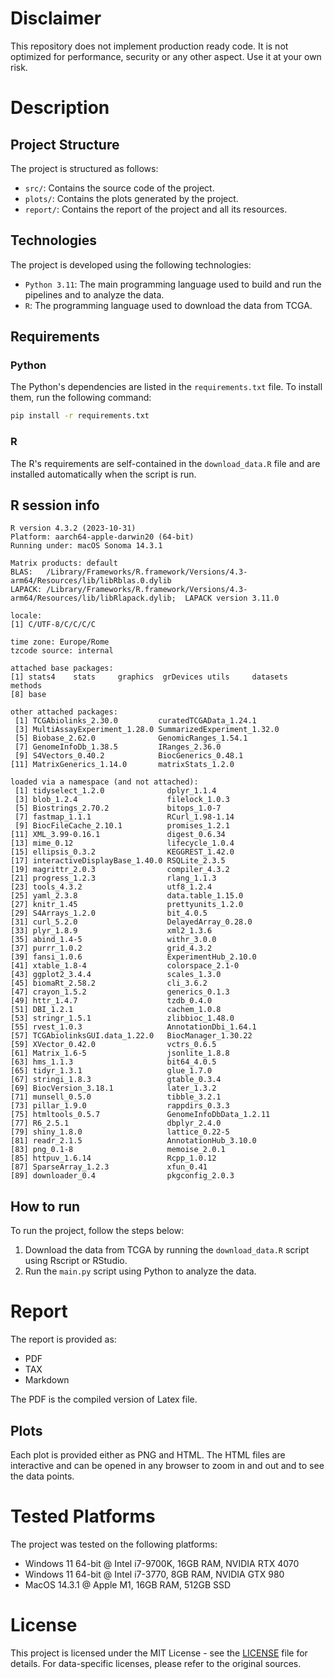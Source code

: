 # Disclaimer
This repository does not implement production ready code. 
It is not optimized for performance, security or any other aspect.
Use it at your own risk.

# Description
## Project Structure
The project is structured as follows:
- `src/`: Contains the source code of the project.
- `plots/`: Contains the plots generated by the project.
- `report/`: Contains the report of the project and all its resources.

## Technologies
The project is developed using the following technologies:
- `Python 3.11`: The main programming language used to build and run the pipelines and to analyze the data.
- `R`: The programming language used to download the data from TCGA.

## Requirements
### Python
The Python's dependencies are listed in the `requirements.txt` file. To install them, run the following command:
```bash
pip install -r requirements.txt
```

### R
The R's requirements are self-contained in the `download_data.R` file and are installed automatically when the script is run.


## R session info
```
R version 4.3.2 (2023-10-31)
Platform: aarch64-apple-darwin20 (64-bit)
Running under: macOS Sonoma 14.3.1

Matrix products: default
BLAS:   /Library/Frameworks/R.framework/Versions/4.3-arm64/Resources/lib/libRblas.0.dylib
LAPACK: /Library/Frameworks/R.framework/Versions/4.3-arm64/Resources/lib/libRlapack.dylib;  LAPACK version 3.11.0

locale:
[1] C/UTF-8/C/C/C/C

time zone: Europe/Rome
tzcode source: internal

attached base packages:
[1] stats4    stats     graphics  grDevices utils     datasets  methods
[8] base

other attached packages:
 [1] TCGAbiolinks_2.30.0         curatedTCGAData_1.24.1
 [3] MultiAssayExperiment_1.28.0 SummarizedExperiment_1.32.0
 [5] Biobase_2.62.0              GenomicRanges_1.54.1
 [7] GenomeInfoDb_1.38.5         IRanges_2.36.0
 [9] S4Vectors_0.40.2            BiocGenerics_0.48.1
[11] MatrixGenerics_1.14.0       matrixStats_1.2.0

loaded via a namespace (and not attached):
 [1] tidyselect_1.2.0              dplyr_1.1.4
 [3] blob_1.2.4                    filelock_1.0.3
 [5] Biostrings_2.70.2             bitops_1.0-7
 [7] fastmap_1.1.1                 RCurl_1.98-1.14
 [9] BiocFileCache_2.10.1          promises_1.2.1
[11] XML_3.99-0.16.1               digest_0.6.34
[13] mime_0.12                     lifecycle_1.0.4
[15] ellipsis_0.3.2                KEGGREST_1.42.0
[17] interactiveDisplayBase_1.40.0 RSQLite_2.3.5
[19] magrittr_2.0.3                compiler_4.3.2
[21] progress_1.2.3                rlang_1.1.3
[23] tools_4.3.2                   utf8_1.2.4
[25] yaml_2.3.8                    data.table_1.15.0
[27] knitr_1.45                    prettyunits_1.2.0
[29] S4Arrays_1.2.0                bit_4.0.5
[31] curl_5.2.0                    DelayedArray_0.28.0
[33] plyr_1.8.9                    xml2_1.3.6
[35] abind_1.4-5                   withr_3.0.0
[37] purrr_1.0.2                   grid_4.3.2
[39] fansi_1.0.6                   ExperimentHub_2.10.0
[41] xtable_1.8-4                  colorspace_2.1-0
[43] ggplot2_3.4.4                 scales_1.3.0
[45] biomaRt_2.58.2                cli_3.6.2
[47] crayon_1.5.2                  generics_0.1.3
[49] httr_1.4.7                    tzdb_0.4.0
[51] DBI_1.2.1                     cachem_1.0.8
[53] stringr_1.5.1                 zlibbioc_1.48.0
[55] rvest_1.0.3                   AnnotationDbi_1.64.1
[57] TCGAbiolinksGUI.data_1.22.0   BiocManager_1.30.22
[59] XVector_0.42.0                vctrs_0.6.5
[61] Matrix_1.6-5                  jsonlite_1.8.8
[63] hms_1.1.3                     bit64_4.0.5
[65] tidyr_1.3.1                   glue_1.7.0
[67] stringi_1.8.3                 gtable_0.3.4
[69] BiocVersion_3.18.1            later_1.3.2
[71] munsell_0.5.0                 tibble_3.2.1
[73] pillar_1.9.0                  rappdirs_0.3.3
[75] htmltools_0.5.7               GenomeInfoDbData_1.2.11
[77] R6_2.5.1                      dbplyr_2.4.0
[79] shiny_1.8.0                   lattice_0.22-5
[81] readr_2.1.5                   AnnotationHub_3.10.0
[83] png_0.1-8                     memoise_2.0.1
[85] httpuv_1.6.14                 Rcpp_1.0.12
[87] SparseArray_1.2.3             xfun_0.41
[89] downloader_0.4                pkgconfig_2.0.3 
```

## How to run
To run the project, follow the steps below:
1. Download the data from TCGA by running the `download_data.R` script using Rscript or RStudio.
2. Run the `main.py` script using Python to analyze the data.


# Report
The report is provided as:
- PDF
- TAX
- Markdown

The PDF is the compiled version of Latex file.

## Plots
Each plot is provided either as PNG and HTML.
The HTML files are interactive and can be opened in any browser to zoom in and out and to see the data points.

# Tested Platforms
The project was tested on the following platforms:
- Windows 11 64-bit @ Intel i7-9700K, 16GB RAM, NVIDIA RTX 4070
- Windows 11 64-bit @ Intel i7-3770, 8GB RAM, NVIDIA GTX 980
- MacOS 14.3.1 @ Apple M1, 16GB RAM, 512GB SSD

# License
This project is licensed under the MIT License - see the [LICENSE](LICENSE) file for details.
For data-specific licenses, please refer to the original sources.
